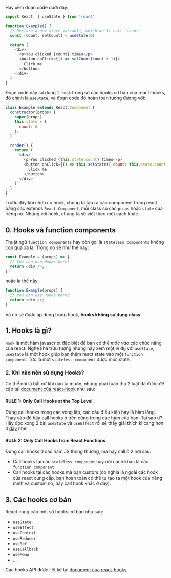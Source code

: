 Hãy xem đoạn code dưới đây:

```javascript
import React, { useState } from 'react'

function Example() {
  // Declare a new state variable, which we'll call "count"
  const [count, setCount] = useState(0)

  return (
    <div>
      <p>You clicked {count} times</p>
      <button onClick={() => setCount(count + 1)}>
        Click me
      </button>
    </div>
  )
}
```

Đoạn code này sử dụng ```1 hook``` trong số các hooks cơ bản của react-hooks, đó chính là ```useState```, và đoạn code đó hoàn toàn tương đương với:

```javascript
class Example extends React.Component {
  constructor(props) {
    super(props)
    this.state = {
      count: 0
    };
  }

  render() {
    return (
      <div>
        <p>You clicked {this.state.count} times</p>
        <button onClick={() => this.setState({ count: this.state.count + 1 })}>
          Click me
        </button>
      </div>
    )
  }
}
```

Trước đây khi chưa có hook, chúng ta tạo ra các component trong react bằng các extends ```React.Component```, mỗi class có các ```props``` hoặc ```state``` của riêng nó. Nhưng với hook, chúng ta sẽ viết theo một cách khác.


<h2>0. Hooks và function components</h2>

Thuật ngữ ```function components``` hay còn gọi là ```stateless components``` không còn quá xa lạ. Trông nó sẽ như thế này:

```javascript
const Example = (props) => {
  // You can use Hooks here!
  return <div />;
}
```
hoặc là thế này:

```javascript
function Example(props) {
  // You can use Hooks here!
  return <div />;
}
```

Và nó sẽ được áp dụng trong hook, <b>hooks không sử dụng class</b>.

<h2>1. Hooks là gì?</h2>

```Hook``` là một hàm javascript đặc biệt để bạn có thể <em>móc vào</em> các chức năng của react. Nghe khá trừu tượng nhưng hãy xem một ví dụ với ```useState```, ```useState``` là một hook giúp bạn thêm react state vào một ```function component```. Tức là một ```stateless component``` được <em>móc</em> state.

<h3>2. Khi nào nên sử dụng Hooks?</h3>

Có thể nói là bất cứ khi nào ta muốn, nhưng phải tuân thủ 2 luật đã được đề cập tại [document của react-hook](https://reactjs.org/docs/hooks-rules.html) như sau:

<h4>RULE 1: Only Call Hooks at the Top Level</h4>

Đừng call hooks trong các vòng lặp, các câu điều kiện hay là hàm lồng. Thay vào đó hãy call hooks ở trên cùng trong các hàm của bạn. Tại sao ư? Hãy đọc xong 2 bài ```useState``` và ```useEffect``` rồi sẽ thấy giải thích kĩ càng hơn ở [đây]() nhé!

<h4>RULE 2: Only Call Hooks from React Functions</h4>
Đừng call hooks ở các hàm JS thông thường, mà hãy call ở 2 nơi sau:

- Call hooks tại các ```stateless component``` hay nói cách khác là các ```function component```
- Call hooks tại các hooks mà bạn custom (có nghĩa là ngoài các hook của react cung cấp, bạn hoàn toàn có thể tự tạo ra một hook của riêng mình và custom nó, hãy call hook khác ở đây).

<h2>3. Các hooks cơ bản</h2>

React cung cấp một số hooks cơ bản như sau:

- ```useState```
- ```useEffect```
- ```useContext```
- ```useReducer```
- ```useRef```
- ```useCallback```
- ```useMemo```
- ...

Các hooks API được liệt kê tại [document của react-hooks](https://reactjs.org/docs/hooks-reference.html)
